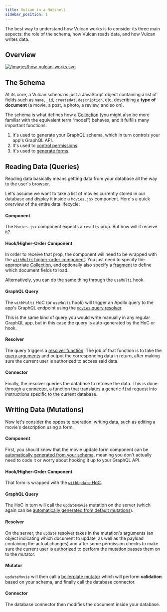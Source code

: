 ```yaml
---
title: Vulcan in a Nutshell
sidebar_position: 1
---
```


The best way to understand how Vulcan works is to consider its three main aspects: the role of the schema, how Vulcan reads data, and how Vulcan writes data.

## Overview

[![/images/how-vulcan-works.svg](/images/how-vulcan-works.svg)](/images/how-vulcan-works.svg)

## The Schema

At its core, a Vulcan schema is just a JavaScript object containing a list of fields such as `name`, `_id`, `createdAt`, `description`, etc. describing a **type of document** (a movie, a post, a photo, a review, and so on).

The schema is what defines how a [Collection](/schemas.html) (you might also be more familiar with the equivalent term “model”) behaves, and it fulfills many important functions:

1. It's used to generate your GraphQL schema, which in turn controls your app's GraphQL API.
2. It's used to [control permissions](http://docs.vulcanjs.org/groups-permissions.html).
3. It's used to [generate forms](http://docs.vulcanjs.org/forms.html).

## Reading Data (Queries)

Reading data basically means getting data from your database all the way to the user's browser.

Let's assume we want to take a list of movies currently stored in our database and display it inside a `Movies.jsx` component. Here's a quick overview of the entire data lifecycle:

#### Component

The `Movies.jsx` component expects a `results` prop. But how will it receive it?

#### Hook/Higher-Order Component

In order to receive that prop, the component will need to be wrapped with the [`withMulti` higher-order component](/resolvers.html#withMulti). You just need to specify the appropriate [Collection](/schemas.html), and optionally also specify a [fragment](/fragments.html) to define which document fields to load.

Alternatively, you can do the same thing through the `useMulti` hook. 

#### GraphQL Query

The `withMulti` HoC (or `useMulti` hook) will trigger an Apollo query to the app's GraphQL endpoint using the [`movies` query resolver](/queries.html). 

This is the same kind of query you would write manually in any regular GraphQL app, but in this case the query is auto-generated by the HoC or hook. 

#### Resolver

The query triggers a [resolver function](/queries.html). The job of that function is to take the [query arguments](/filtering.html) and output the corresponding data in return, after making sure the current user is authorized to access said data. 

#### Connector

Finally, the resolver queries the database to retrieve the data. This is done through a [connector](/database.html), a function that translates a generic `find` request into instructions specific to the current database. 

## Writing Data (Mutations)

Now let's consider the opposite operation: writing data, such as editing a movie's description using a form.

#### Component

First, you should know that the movie update form component can be [automatically generated from your schema](/forms.html), meaning you don't actually need to code it or worry about hooking it up to your GraphQL API.

#### Hook/Higher-Order Component

That form is wrapped with the [`withUpdate` HoC](/mutations.html#Higher-Order-Components).

#### GraphQL Query

The HoC in turn will call the `updateMovie` mutation on the server (which again can be [automatically generated from default mutations](/mutations.html#Default-Mutations)).

#### Resolver

On the server, the `update` resolver takes in the mutation's arguments (an object indicating which document to update, as well as the payload containing the actual changes) and after some permission checks to make sure the current user is authorized to perform the mutation passes them on to the mutator. 

#### Mutator

`updateMovie` will then call a [boilerplate mutator](/mutations.html#Boilerplate-Mutations) which will perform **validation** based on your schema, and finally call the database connector.

#### Connector

The database connector then modifies the document inside your database.
